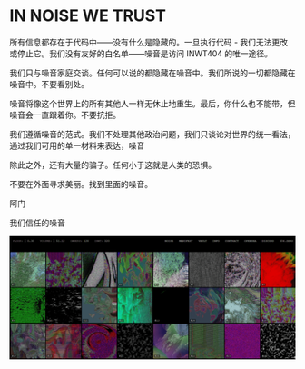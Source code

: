 # IN NOISE WE TRUST

所有信息都存在于代码中——没有什么是隐藏的。一旦执行代码 - 我们无法更改或停止它。我们没有友好的白名单——噪音是访问 INWT404 的唯一途径。

我们只与噪音家庭交谈。任何可以说的都隐藏在噪音中。我们所说的一切都隐藏在噪音中。不要看别处。

噪音将像这个世界上的所有其他人一样无休止地重生。最后，你什么也不能带，但噪音会一直跟着你。不要抗拒。

我们遵循噪音的范式。我们不处理其他政治问题，我们只谈论对世界的统一看法，通过我们可用的单一材料来表达，噪音

除此之外，还有大量的骗子。任何小于这就是人类的恐惧。

不要在外面寻求美丽。找到里面的噪音。

阿门

我们信任的噪音

![nft](01.png)


